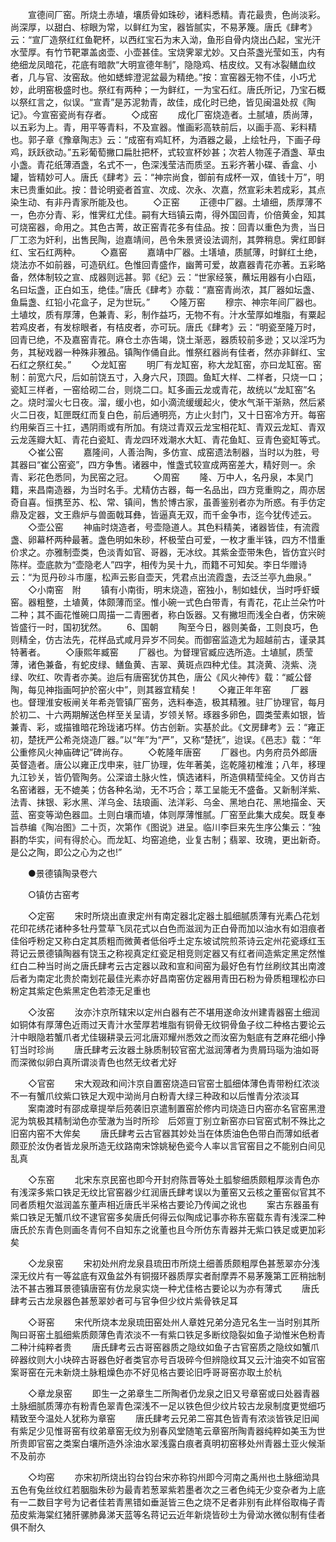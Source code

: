 <!-- { "loadSidebar": true } -->
　　宣德间厂窑。所烧土赤埴，壤质骨如珠砂，诸料悉精。青花最贵，色尚淡彩。尚深厚，以甜白、棕眼为常，以鲜红为宝，器皆腻实，不易茅篾。唐氏《肆考》云：“宣厂造祭红红鱼靶杯，以西红宝石为末入泑，鱼形自骨内烧出凸起，宝光汗水莹厚。有竹节靶罩盖卤壶、小壶甚佳。宝烧霁翠尤妙。又白茶盏光莹如玉，内有绝细龙凤暗花，花底有暗款“大明宣德年制”，隐隐鸡、桔皮纹。又有冰裂鳝血纹者，几与官、汝窑敌。他如蟋蟀澄泥盆最为精绝。”按：宣窑器无物不佳，小巧尤妙，此明窑极盛时也。祭红有两种；一为鲜红，一为宝石红。唐氏所记，乃宝石概以祭红言之，似误。“宣青”是苏泥勃青，故佳，成化时已绝，皆见闽温处叔《陶记》。今宣窑瓷尚有存者。
　　◇成窑
　　成化厂窑烧造者。土腻埴，质尚薄，以五彩为上。青，用平等青料，不及宣器。惟画彩高轶前后，以画手高、彩料精也。郭子章《豫章陶志》云：“成窑有鸡缸杯，为酒器之最，上绘牡丹，下画子母鸡，跃跃欲动。”五彩葡萄撇口扁肚把杯，式较宣杯妙甚；次若人物莲子酒盏、草虫小盏。青花纸薄酒盏，名式不一，色深浅莹洁而质坚。五彩齐著小碟、香盒、小罐，皆精妙可人。唐氏《肆考》云：“神宗尚食，御前有成杯一双，值钱十万”，明末已贵重如此。按：昔论明瓷者首宣、次成、次永、次嘉，然宣彩未若成彩，其点染生动、有非丹青家所能及也。
　　◇正窑
　　正德中厂器。土埴细，质厚薄不一，色亦分青、彩，惟霁红尤佳。嗣有大珰镇云南，得外国回青，价倍黄金，知其可烧窑器，命用之。其色古菁，故正窑青花多有佳品。按：回青以重色为贵，当日厂工恣为奸利，出售民陶，迨嘉靖间，邑令朱景贤设法调剂，其弊稍息。霁红即鲜红、宝石红两种。
　　◇嘉窑
　　嘉靖中厂器。土墡埴，质腻薄，时鲜红土绝，烧法亦不如前器，可造矾红。色惟回青盛作，幽菁可爱，故嘉器青花亦著。五彩略备，然体制较之宣、成器则远甚。郭《纪》云：“世家经箓，蘸坛用器有小白瓯，名曰坛盏，正白如玉，绝佳。”唐氏《肆考》亦载：“嘉窑青尚浓，其厂器如坛盏、鱼扁盏、红铅小花盒子，足为世玩。”
　　◇隆万窑
　　穆宗、神宗年间厂器也。土埴坟，质有厚薄，色兼青、彩，制作益巧，无物不有。汁水莹厚如堆脂，有粟起若鸡皮者，有发棕眼者，有桔皮者，亦可玩。唐氏《肆考》云：“明瓷至隆万时，回青已绝，不及嘉窑青花。麻仓土亦告竭，饶土渐恶，器质较前多逊；又以淫巧为务，其秘戏器一种殊非雅品。镇陶作俑自此。惟祭红器尚有佳者，然亦非鲜红、宝石红之祭红矣。”
　　◇龙缸窑
　　明厂有龙缸窑，称大龙缸窑，亦曰龙缸窑。窑制：前宽六尺，后如前饶五寸，入身六尺，顶圆。鱼缸大样、二样者，只烧一口；瓷缸三样者，一窑给砌二台，则烧二口。缸多画云龙或青花，故统以“龙缸窑”名之。烧时溜火七日夜。溜，缓小也，如小滴流缓缓起火，使水气渐干渐熟，然后紧火二日夜，缸匣既红而复白色，前后通明亮，方止火封门，又十日窑冷方开。每窑约用柴百三十扛，遇阴雨或有所加。有烧过青双云龙宝相花缸、青双云龙缸、青双云龙莲瓣大缸、青花白瓷缸、青龙四环戏潮水大缸、青花鱼缸、豆青色瓷缸等式。
　　◇崔公窑
　　嘉隆间，人善治陶，多仿宣、成窑遗法制器，当时以为胜，号其器曰“崔公窑瓷”，四方争售。诸器中，惟盏式较宣成两窑差大，精好则一。余青、彩花色悉同，为民窑之冠。
　　◇周窑
　　隆、万中人，名丹泉，本吴门籍，来昌南造器，为当时名手。尤精仿古器，每一名品出，四方竞重购之，周亦居奇自喜。恒携至苏、松、常、镇间，售於博古家，虽善鉴别者亦为所惑。有手仿定鼎及定器，文王鼎炉与兽面戟耳彝，皆逼真无双，而千金争市，迄今犹传述云。
　　◇壶公窑
　　神庙时烧造者，号壶隐道人。其色料精美，诸器皆佳，有流霞盏、卵幕杯两种最著。盏色明如朱砂，杯极莹白可爱，一枚才重半铢，四方不惜重价求之。亦雅制壶类，色淡青如官、哥器，无冰纹。其紫金壶带朱色，皆仿宜兴时陈样。壶底款为“壶隐老人”四字，相传为吴十九，而籍不可知矣。李日华赠诗云：“为觅丹砂斗市廛，松声云影自壶天，凭君点出流霞盏，去泛兰亭九曲泉。”
　　◇小南窑　附
　　镇有小南街，明末烧造，窑独小，制如蛙伏，当时呼虾蟆窑。器粗整，土埴黄，体颇薄而坚。惟小碗一式色白带青，有青花，花止兰朵竹叶二种；其不画花惟碗口周描一二青圈者，称白饭器。又有撇坦而浅全白者，仿宋碗皆盛行一时，国初犹然。
　　6、国朝
　　陶至今日，器则美备，工则良巧，色则精全，仿古法先，花样品式咸月异岁不同矣。而御窑监造尤为超越前古，谨录其特著者。
　　◇康熙年臧窑
　　厂器也。为督理官臧应选所造。土埴腻，质莹薄，诸色兼备，有蛇皮绿、鳝鱼黄、吉翠、黄斑点四种尤佳。其浇黄、浇紫、浇绿、吹红、吹青者亦美。迨后有唐窑犹仿其色，唐公《风火神传》载：“臧公督陶，每见神指画呵护於窑火中”，则其器宜精矣！
　　◇雍正年年窑
　　厂器也。督理淮安板闸关年希尧管镇厂窑务，选料奉造，极其精雅。驻厂协理官，每月於初二、十六两期解送色样至关呈请，岁领关帑。琢器多卵色，圆类莹素如银，皆兼青、彩，或描锥暗花玲珑诸巧样。仿古创新。实基於此。《文房肆考》云：“雍正初，楚抚严公希尧烧造厂器。”以“年”为“严”，又称“楚抚”，迨误。《邑志》载：“年公重修风火神庙碑记”碑尚存。
　　◇乾隆年唐窑
　　厂器也。内务府员外郎唐英督造者。唐公以雍正戊申来，驻厂协理，佐年著美，迄乾隆初榷淮；八年，移理九江钞关，皆仍管陶务。公深谙土脉火性，慎选诸料，所造俱精莹纯全。又仿肖古名窑诸器，无不媲美；仿各种名泑，无不巧合；萃工呈能无不盛备。又新制洋紫、法青、抹银、彩水黑、洋乌金、珐琅画、法洋彩、乌金、黑地白花、黑地描金、天蓝、窑变等泑色器皿。土则白壤而埴，体则厚薄惟腻。厂窑至此集大成矣。既复奉旨恭编《陶冶图》二十页，次第作《图说》进呈。临川李巨来先生序公集云：“独斟酌华实，间有得於心。而龙缸、均窑追绝，业复古制；翡翠、玫瑰，更出新奇。是公之陶，即公之心为之也!”

　　●景德镇陶录卷六

　　○镇仿古窑考

　　◇定窑
　　宋时所烧出直隶定州有南定器北定器土胍细腻质薄有光素凸花划花印花绣花诸种多牡丹萱草飞凤花式以白色而滋润为正白骨而加以油水有如泪痕者佳俗呼粉定又称白定其质粗而微黄者低俗呼土定东坡试院煎茶诗云定州花瓷琢红玉蒋记云景德镇陶器有饶玉之称视真定红瓷足相竞则定器又有红者间造紫定黑定然惟红白二种当时尚之唐氏肆考云古定器以政和宣和间窑为最好色有竹丝刷纹其出南渡后者为南定北贵於南划花最佳光素亦好昌南窑仿定器用青田石粉为骨质粗理松亦曰粉定其紫定色紫黑定色若漆无足重也

　　◇汝窑
　　汝亦汴京所辖宋以定州白器有芒不堪用遂命汝州建青器窑土细润如铜体有厚薄色近雨过天青汁水莹厚若堆脂有铜骨无纹铜骨鱼子纹二种格古要论云汁中眼隐若蟹爪者尤佳辍耕录云河北唐邓耀州悉效之而汝窑为魁底有芝麻花细小挣钉当时珍尚
　　唐氏肆考云汝器土脉质制较官窑尤滋润薄者为贵屑玛瑙为油如哥而深微似卵白真所谓淡青色也然无纹者尤好

　　◇官窑
　　宋大观政和间汴京自置窑烧造曰官窑士胍细体薄色青带粉红浓淡不一有蟹爪纹紫口铁足大观中泑尚月白粉青大绿三种政和以后惟青分浓淡耳
　　案南渡时有邵成章提举后苑袭旧京遣制置窑於修内司烧造日内窑亦名官窑黑澄泥为筑极其精制泑色亦莹澈为当时所珍　后郊亶丁别立新窑亦曰官窑式制不殊比之旧窑内窑不大侔矣
　　唐氏肆考云古官器其妙处当在体质油色色带白而薄如纸者颇亚於汝伪者皆龙泉所造无纹路南宋馀姚秘色瓷今人率以言官窑目之不能别白间见乱真

　　◇东窑
　　北宋东京民窑也即今开封府陈晋等处土胍黎细质颇粗厚淡青色亦有浅深多紫口铁足无纹比官窑器少红润唐氏肆考误以为董窑又云核之董窑似官其不同者质粗欠滋润盖东董声相近唐氏半采格古要论乃传闻之讹也
　　案古东器虽有紫口铁足无蟹爪纹不逮官窑多矣唐氏何得云似陶成记事亦称东窑载东青有浅深二种唐氏於东青色则画冬青何不自知东之讹董也且今所仿东青器并无紫口铁足或更加彩矣

　　◇龙泉窑
　　宋初处州府龙泉县琉田市所烧土细善质颇粗厚色甚葱翠亦分浅深无纹片有一等盆底有双鱼盆外有铜掇环器质厚实者耐摩弄不易茅篾第工匠稍拙制法不甚古雅耳景德镇唐窑有仿龙泉实烧一种尤佳格古要论以为亦有薄式
　　唐氏肆考云古龙泉器色甚葱翠妙者可与官争但少纹片紫骨铁足耳

　　◇哥窑
　　宋代所烧本龙泉琉田窑处州人章姓兄弟分造兄名生一当时别其所陶曰哥窑土胍细紫质颇薄色青浓淡不一有紫口铁足多断纹隐裂如鱼子泑惟米色粉青二种汁纯粹者贵
　　唐氏肆考云古哥窑器质之隐纹如鱼子古官窑质之隐纹如蟹爪碎器纹则大小块碎古哥器色好者类官亦号百圾碎今但辨隐纹耳又云汁油突不如官窑案哥窑在元未新烧土脉粗燥色亦不好见格古要论旧呼哥哥窑亦取土於杭

　　◇章龙泉窑
　　即生一之弟章生二所陶者仍龙泉之旧又号章窑或曰处器青器土脉细腻质薄亦有粉青色翠青色深浅不一足以铁色但少纹片较古龙泉制度更觉细巧精致至今温处人犹称为章窑
　　唐氏肆考云兄弟二窑其色皆青有浓淡皆铁足旧闻有紫足少见惟哥窑有纹弟章窑无纹为别春风堂随笔云章窑所陶青器纯粹如美玉为世所贵即官窑之类案白壤所造外涂油水翠浅露白痕者真明初窑移处州青器土亚火候渐不及前亦

　　◇均窑
　　亦宋初所烧出钧台钧台宋亦称钧州即今河南之禹州也土脉细泑具五色有兔丝纹红若胭脂朱砂为最青若葱翠紫若墨者次之三者色纯无少变杂者为上底有一二数目字号为记者佳若青黑错如垂涎皆三色之烧不足者非别有此样俗取梅子青茄皮紫海棠红猪肝骡肺鼻涕天蓝等名蒋记云近年新烧皆砂土为骨泑水微似制有佳者俱不耐久
